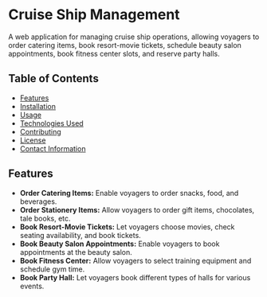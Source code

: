 # Cruise Ship Management

A web application for managing cruise ship operations, allowing voyagers to order catering items, book resort-movie tickets, schedule beauty salon appointments, book fitness center slots, and reserve party halls.

## Table of Contents
- [Features](#features)
- [Installation](#installation)
- [Usage](#usage)
- [Technologies Used](#technologies-used)
- [Contributing](#contributing)
- [License](#license)
- [Contact Information](#contact-information)

## Features
- **Order Catering Items:** Enable voyagers to order snacks, food, and beverages.
- **Order Stationery Items:** Allow voyagers to order gift items, chocolates, tale books, etc.
- **Book Resort-Movie Tickets:** Let voyagers choose movies, check seating availability, and book tickets.
- **Book Beauty Salon Appointments:** Enable voyagers to book appointments at the beauty salon.
- **Book Fitness Center:** Allow voyagers to select training equipment and schedule gym time.
- **Book Party Hall:** Let voyagers book different types of halls for various events.

